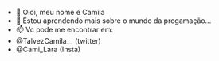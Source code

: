 - 👀 Oioi, meu nome é Camila
- 💞️ Estou aprendendo mais sobre o mundo da progamação...
- 📫 Vc pode me encontrar em:
-  @TalvezCamila__ (twitter)
-  @Cami_Lara (Insta)

<!---
JustCamila/JustCamila is a ✨ special ✨ repository because its `README.md` (this file) appears on your GitHub profile.
You can click the Preview link to take a look at your changes.
--->
